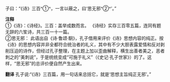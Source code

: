 子曰：“《诗》三百^①^，一言以蔽之，曰‘思无邪^②^’。”

**注释**  
①《诗》：《诗经》。三百：盖举成数而言。 《诗经》实存三百零五篇，连同有题无辞的六笙诗，共三百一十一篇。  
②思无邪： 此语出自《诗·鲁颂·駉》，孔子借用来评价《诗》思想内容的纯正。按《诗》的思想内容并非全都符合统治者的礼义，其中有不少大胆表露爱情和反对剥削压迫的诗作，但经过孔子整理，在主题上加以歪曲解释，横生出善者美之，恶者刺之的“美刺说”，于是统统变成“可施于礼义”（《史记·孔子世家》）的了。这样，“思无邪”的总评价便自然产生出来。

**翻译** 
孔子说:“《诗》三百篇，用一句话来总括它，就是‘思想主旨纯正无邪’。”
